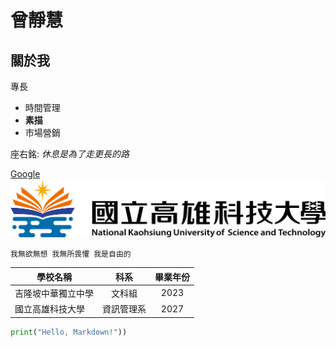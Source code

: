 # 曾靜慧

## 關於我

專長
* 時間管理
* **素描**
* 市場營銷

座右銘: *休息是為了走更長的路*

[Google](https://www.google.com)
![GOOGLE](nkust.png)

```我無欲無想 我無所畏懼 我是自由的```

|學校名稱| 科系|   畢業年份|
|---|:--:|:--:|
|吉隆坡中華獨立中學| 文科組|2023 |
|國立高雄科技大學| 資訊管理系|2027 |

```python
print("Hello, Markdown!"))
``` 

